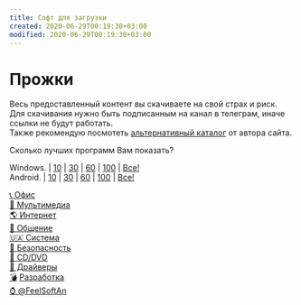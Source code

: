 ```yaml
---
title: Софт для загрузки
created: 2020-06-29T00:19:30+03:00
modified: 2020-06-29T00:19:30+03:00
---
```


# Прожки  
Весь предоставленный контент вы скачиваете на свой страх и риск.  
Для скачивания нужно быть подписанным на канал в телеграм, иначе ссылки не будут работать.  
Также рекомендую посмотеть [альтернативный каталог](https://t.me/feelsoft) от автора сайта.  

Сколько лучших программ Вам показать?  

Windows. | [10](#win10) | [30](#win30) | [60](#win60) | [100](#win100) | [Все!](#winALL)  
Android. | [10](#a10) | [30](#a10) | [60](#a10) | [100](#a10) | [Все!](#a10)  

[📞 Офис](https://t.me/joinchat/AAAAAFHUthjco1aL8s6xGw)  
[🎥 Мультимедиа](https://t.me/joinchat/AAAAAE9c0F6m9wLX2V-RrQ)  
[🌎 Интернет](https://t.me/joinchat/AAAAAE2IYcNIAvKBaCN5HA)  
[💋 Общение](https://t.me/joinchat/AAAAAFe6-vYjcd_85zXW3A)  
[🇺🇦 Система](https://t.me/joinchat/AAAAAFQXTU0pDabIGNXCIA)  
[🔐 Безопасность](https://t.me/joinchat/AAAAAFaCsJCHsnFDm9EPPg)  
[💽 CD/DVD](https://t.me/joinchat/AAAAAFiM3xLqsjsYBFNWSQ)  
[🚛 Драйверы](https://t.me/joinchat/AAAAAFL3QA8fhgJ6cLwnmQ)  
[💣](https://t.me/joinchat/FseSdQ_nR7hHRKjsDAffsw) [Разработка](https://t.me/joinchat/AAAAAFPYSVVsf6RTBjHNQQ)  
[⌚️ @FeelSoftAn](https://t.me/FeelSoftAn)
